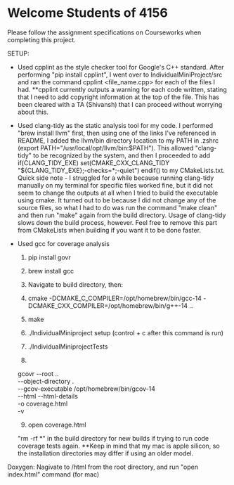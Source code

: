 # Welcome Students of 4156
Please follow the assignment specifications on Courseworks when completing this project.

SETUP:
-   Used cpplint as the style checker tool for Google's C++ standard. After performing "pip install cpplint", I went over to        IndividualMiniProject/src and ran the command cpplint <file_name.cpp> for each of the files I had. 
**cpplint currently outputs a warning for each code written, stating that I need to add copyright information at the top of the file.
    This has been cleared with a TA (Shivansh) that I can proceed without worrying about this. 


-   Used clang-tidy as the static analysis tool for my code. I performed "brew install llvm" first, then using one of the links I've
referenced in README, I added the llvm/bin directory location to my PATH in .zshrc (export PATH="/usr/local/opt/llvm/bin:$PATH"). 
This allowed "clang-tidy" to be recognized by the system, and then I proceeded to add
    if(CLANG_TIDY_EXE)
        set(CMAKE_CXX_CLANG_TIDY "${CLANG_TIDY_EXE};-checks=*;-quiet")
    endif()
to my CMakeLists.txt. 
Quick side note - I struggled for a while because running clang-tidy manually on my terminal for specific files
worked fine, but it did not seem to change the outputs at all when I tried to build the executable using cmake. It turned out to be
because I did not change any of the source files, so what I had to do was run the command "make clean" and then run "make" again from
the build directory. Usage of clang-tidy slows down the build process, however. Feel free to remove this part from 
CMakeLists when building if you want it to be done faster. 


-   Used gcc for coverage analysis
    1. pip install govr
    2. brew install gcc
    3. Navigate to build directory, then:
    4. cmake -DCMAKE_C_COMPILER=/opt/homebrew/bin/gcc-14 -DCMAKE_CXX_COMPILER=/opt/homebrew/bin/g++-14 ..
    5. make

    6. ./IndividualMiniproject setup   (control + c after this command is run)
    7. ./IndividualMiniprojectTests

    8. 
    gcovr --root .. \
      --object-directory . \
      --gcov-executable /opt/homebrew/bin/gcov-14 \
      --html --html-details \
      -o coverage.html \
      -v

    9. open coverage.html

    "rm -rf *" in the build directory for new builds if trying to run code coverage tests again.
    **Keep in mind that my mac is apple silicon, so the installation directories may differ if using an older model.

Doxygen:
Nagivate to /html from the root directory, and run "open index.html" command (for mac)


